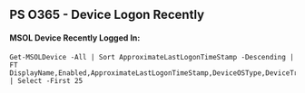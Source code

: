 ## PS O365 - Device Logon Recently

#### MSOL Device Recently Logged In:
```
Get-MSOLDevice -All | Sort ApproximateLastLogonTimeStamp -Descending | FT DisplayName,Enabled,ApproximateLastLogonTimeStamp,DeviceOSType,DeviceTrustType,RegisteredOwners | Select -First 25
```